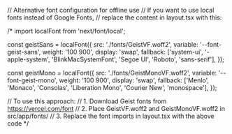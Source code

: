 // Alternative font configuration for offline use
// If you want to use local fonts instead of Google Fonts,
// replace the content in layout.tsx with this:

/*
import localFont from 'next/font/local';

const geistSans = localFont({
  src: './fonts/GeistVF.woff2',
  variable: '--font-geist-sans',
  weight: '100 900',
  display: 'swap',
  fallback: ['system-ui', '-apple-system', 'BlinkMacSystemFont', 'Segoe UI', 'Roboto', 'sans-serif'],
});

const geistMono = localFont({
  src: './fonts/GeistMonoVF.woff2', 
  variable: '--font-geist-mono',
  weight: '100 900',
  display: 'swap',
  fallback: ['Menlo', 'Monaco', 'Consolas', 'Liberation Mono', 'Courier New', 'monospace'],
});

// To use this approach:
// 1. Download Geist fonts from https://vercel.com/font
// 2. Place GeistVF.woff2 and GeistMonoVF.woff2 in src/app/fonts/
// 3. Replace the font imports in layout.tsx with the above code
*/
